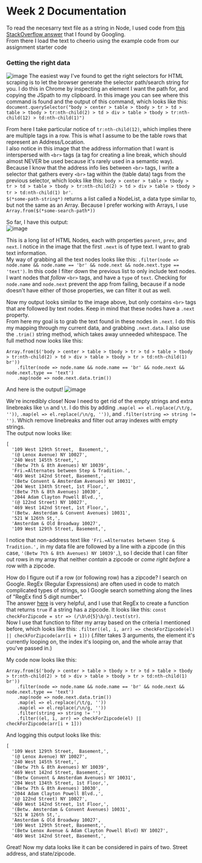 # Week 2 Documentation

To read the necesarry text file as a string in Node, I used code from [this StackOverflow answer](https://stackoverflow.com/a/9168933) that I found by Googling.  
From there I load the text to cheerio using the example code from our assignment starter code  

### Getting the right data
![image](https://user-images.githubusercontent.com/20379698/133002422-f5fd81a7-b9c0-4595-9759-7f1be1960311.png)
The easiest way I've found to get the right selectors for HTML scraping is to let the browser generate the selector path/search string for you. I do this in Chrome by inspecting an element I want the path for, and copying the JSpath to my clipboard. In this image you can see where this command is found and the output of this command, which looks like this:  
`document.querySelector("body > center > table > tbody > tr > td > table > tbody > tr:nth-child(2) > td > div > table > tbody > tr:nth-child(12) > td:nth-child(1)")`

From here I take particular notice of `tr:nth-child(12)`, which implies there are multiple <tr> tags in a row. This is what I assume to be the table rows that represent an Address/Location.    
I also notice in this image that the address information that I want is interspersed with `<br>` tags (a tag for creating a line break, which should almost NEVER be used because it's rarely used in a semantic way). Because I know that the address info lies between `<br>` tags, I write a selector that gathers every `<br>` tag within the <td> (table data) tags from the previous selector, which looks like this: `body > center > table > tbody > tr > td > table > tbody > tr:nth-child(2) > td > div > table > tbody > tr > td:nth-child(1) br'`.   
`$(*some-path-string*)` returns a list called a NodeList, a data type similar to, but not the same as an Array. Because I prefer working with Arrays, I use `Array.from($(*some-search-path*))`  
  
So far, I have this output:  
![image](https://user-images.githubusercontent.com/20379698/133002837-cb17587d-c4cd-486d-9873-3101e9a518af.png)  
  
This is a long list of HTML Nodes, each with properties `parent`, `prev`, and `next`. I notice in the image that the first `.next` is of type text. I want to grab text information.  
My way of grabbing all the text nodes looks like this: `.filter(node => node.name && node.name == 'br' && node.next && node.next.type == 'text')`. In this code I filter down the previous list to only include text nodes.  
I want nodes that *follow* `<br>` tags, and have a `type` of `text`. Checking for `node.name` and `node.next` prevent the app from failing, because if a node doesn't have either of those properties, we can filter it out as well.
  
Now my output looks similar to the image above, but only contains `<br>` tags that are followed by text nodes. Keep in mind that these nodes have a `.next` property.  
From here my goal is to grab the text found in these nodes in `.next`. I do this my mapping through my current data, and grabbing `.next.data`. I also use the `.trim()` string method, which takes away unneeded whitespace. The full method now looks like this:  
```
Array.from($('body > center > table > tbody > tr > td > table > tbody > tr:nth-child(2) > td > div > table > tbody > tr > td:nth-child(1) br'))
    .filter(node => node.name && node.name == 'br' && node.next && node.next.type == 'text')
    .map(node => node.next.data.trim())
```
And here is the output!
![image](https://user-images.githubusercontent.com/20379698/133003113-c371c6f6-0962-457e-bb8a-1824e1ca80a5.png)

We're incredibly close! Now I need to get rid of the empty strings and extra linebreaks like `\n` and `\t`. I do this by adding `.map(el => el.replace(/\t/g, ''))`, `.map(el => el.replace(/\n/g, ''))`, and `.filter(string => string != '')`. Which remove linebreaks and filter out array indexes with empty strings.  
The output now looks like:
```
[
  '109 West 129th Street,  Basement,',
  '(@ Lenox Avenue) NY 10027',
  '240 West 145th Street,',
  '(Betw 7th & 8th Avenues) NY 10039',
  'Fri.=Alternates between Step & Tradition.',
  '469 West 142nd Street, Basement,',
  '(Betw Convent & Amsterdam Avenues) NY 10031',
  '204 West 134th Street, 1st Floor,',
  '(Betw 7th & 8th Avenues) 10030',
  '2044 Adam Clayton Powell Blvd.,',
  '(@ 122nd Street) NY 10027',
  '469 West 142nd Street, 1st Floor,',
  '(Betw. Amsterdam & Convent Avenues) 10031',
  '521 W 126th St,',
  'Amsterdam & Old Broadway 10027',
  '109 West 129th Street, Basement,',
```

I notice that non-address text like `'Fri.=Alternates between Step & Tradition.',` in my data file are followed by a line with a zipcode (in this case, `'(Betw 7th & 8th Avenues) NY 10039',`), so I decide that I can filter out rows in my array that neither *contain* a zipcode or *come right before* a row with a zipcode.  

How do I figure out if a row (or following row) has a zipcode? I search on Google. RegEx (Regular Expressions) are often used in code to match complicated types of strings, so I Google search something along the lines of "RegEx find 5 digit number".  
The answer [here](https://stackoverflow.com/a/4975676) is very helpful, and I use that RegEx to create a function that returns `true` if a string has a zipcode. It looks like this: `const checkForZipcode = str => (/\b\d{5}\b/g).test(str)`.  
Now I use that function to filter my array based on the criteria I mentioned before, which looks like this: `.filter((el, i, arr) => checkForZipcode(el) || checkForZipcode(arr[i + 1]))` (.filter takes 3 arguments, the element it's currently looping on, the index it's looping on, and the whole array that you've passed in.)  
  
My code now looks like this:
```
Array.from($('body > center > table > tbody > tr > td > table > tbody > tr:nth-child(2) > td > div > table > tbody > tr > td:nth-child(1) br'))
    .filter(node => node.name && node.name == 'br' && node.next && node.next.type == 'text')
    .map(node => node.next.data.trim())
    .map(el => el.replace(/\t/g, ''))
    .map(el => el.replace(/\n/g, ''))
    .filter(string => string != '')
    .filter((el, i, arr) => checkForZipcode(el) || checkForZipcode(arr[i + 1]))
```
And logging this output looks like this:
```
[
  '109 West 129th Street,  Basement,',
  '(@ Lenox Avenue) NY 10027',
  '240 West 145th Street,',
  '(Betw 7th & 8th Avenues) NY 10039',
  '469 West 142nd Street, Basement,',
  '(Betw Convent & Amsterdam Avenues) NY 10031',
  '204 West 134th Street, 1st Floor,',
  '(Betw 7th & 8th Avenues) 10030',
  '2044 Adam Clayton Powell Blvd.,',
  '(@ 122nd Street) NY 10027',
  '469 West 142nd Street, 1st Floor,',
  '(Betw. Amsterdam & Convent Avenues) 10031',
  '521 W 126th St,',
  'Amsterdam & Old Broadway 10027',
  '109 West 129th Street, Basement,',
  '(Betw Lenox Avenue & Adam Clayton Powell Blvd) NY 10027',
  '469 West 142nd Street, Basement,',
```
Great! Now my data looks like it can be considered in pairs of two. Street address, and state/zipcode.  

 
